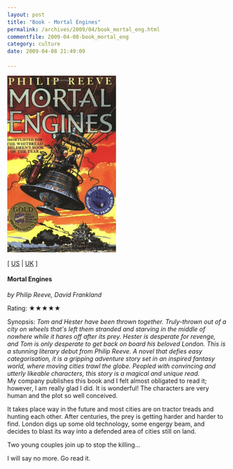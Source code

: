 ```yaml
---
layout: post
title: "Book - Mortal Engines"
permalink: /archives/2009/04/book_mortal_eng.html
commentfile: 2009-04-08-book_mortal_eng
category: culture
date: 2009-04-08 21:49:09

---
```


<img class="photo right" src="/assets/images/0439979439.jpg" width="250" alt="Mortal Engines cover" />

\[ [US](http://www.amazon.com/o/asin/0439979439) | [UK](http://www.amazon.co.uk/o/asin/0439979439) \]

#### Mortal Engines

<em>by Philip Reeve, David Frankland</em>

Rating: ★★★★★

<div class="book_synopsis">
Synopsis: <em>Tom and Hester have been thrown together. Truly-thrown out of a city on wheels that's left them stranded and starving in the middle of nowhere while it hares off after its prey. Hester is desperate for revenge, and Tom is only desperate to get back on board his beloved London. This is a stunning literary debut from Philip Reeve. A novel that defies easy categorisation, it is a gripping adventure story set in an inspired fantasy world, where moving cities trawl the globe. Peopled with convincing and utterly likeable characters, this story is a magical and unique read.</em>

</div>
My company publishes this book and I felt almost obligated to read it; however, I am really glad I did. It is wonderful! The characters are very human and the plot so well conceived.

It takes place way in the future and most cities are on tractor treads and hunting each other. After centuries, the prey is getting harder and harder to find. London digs up some old technology, some engergy beam, and decides to blast its way into a defended area of cities still on land.

Two young couples join up to stop the killing…

I will say no more. Go read it.
